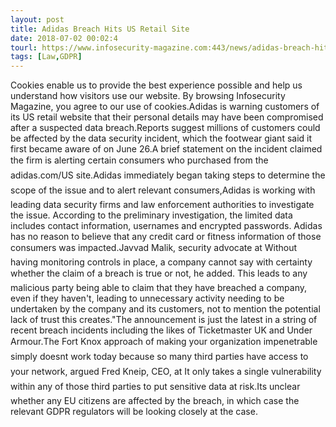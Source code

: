 ```yaml
---
layout: post
title: Adidas Breach Hits US Retail Site
date: 2018-07-02 00:02:4
tourl: https://www.infosecurity-magazine.com:443/news/adidas-breach-hits-us-retail-site/
tags: [Law,GDPR]
---
```

Cookies enable us to provide the best experience possible and help us understand how visitors use our website. By browsing Infosecurity Magazine, you agree to our use of cookies.Adidas is warning customers of its US retail website that their personal details may have been compromised after a suspected data breach.Reports suggest millions of customers could be affected by the data security incident, which the footwear giant said it first became aware of on June 26.A brief statement on the incident claimed the firm is alerting certain consumers who purchased from the adidas.com/US site.Adidas immediately began taking steps to determine the scope of the issue and to alert relevant consumers,Adidas is working with leading data security firms and law enforcement authorities to investigate the issue. According to the preliminary investigation, the limited data includes contact information, usernames and encrypted passwords. Adidas has no reason to believe that any credit card or fitness information of those consumers was impacted.Javvad Malik, security advocate at Without having monitoring controls in place, a company cannot say with certainty whether the claim of a breach is true or not, he added. This leads to any malicious party being able to claim that they have breached a company, even if they haven't, leading to unnecessary activity needing to be undertaken by the company and its customers, not to mention the potential lack of trust this creates."The announcement is just the latest in a string of recent breach incidents including the likes of Ticketmaster UK and Under Armour.The Fort Knox approach of making your organization impenetrable simply doesnt work today because so many third parties have access to your network, argued Fred Kneip, CEO, at It only takes a single vulnerability within any of those third parties to put sensitive data at risk.Its unclear whether any EU citizens are affected by the breach, in which case the relevant GDPR regulators will be looking closely at the case.